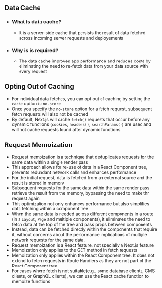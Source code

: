 ## Data Cache

- ### What is data cache?
  - It is a server-side cache that persists the result of data fetched across incoming server requests and deployements
- ### Why is is required?
  - The data cache improves app performance and reduces costs by eliminating the need to re-fetch data from your data source with every request

## Opting Out of Caching

- For individual data fetches, you can opt out of caching by setting the `cache` option to `no-store`
- Once you specify the `no-store` option for a fetch request, subsequent fetch requests will also not be cached
- By default, Next.js will cache `fetch()` requests that occur before any dynamic functions (`cookies`, `headers()`, `searchParams()`) are used and will not cache requests found after dynamic functions.

## Request Memoization

- Request memoization is a technique that deduplicates requests for the same data within a single render pass
- This approach allows for re-use of data in a React Component tree, prevents redundant network calls and enhances performance
- For the initial request, data is fetched from an external source and the result is stored in memory
- Subsequent requests for the same data within the same render pass retrieve the result from the memory, bypassing the need to make thr request again
- This optimization not only enhances performance but also simplifies data fetching within a component tree
- When the same data is needed across different components in a route (in a `Layout`, `Page` and multiple components), it eliminates the need to fetch data at the top of the tree and pass props between components
- Instead, data can be fetched directly within the components that require it, without concerns about the performance implications of multiple network requests for the same data.
- Request memoization is a React feature, not specially a Next.js feature
- Memoization only applies to the GET method in fetch requests
- Memoization only applies within the React Component tree. It does not extend to fetch requests in Route Handlers as they are not part of the React Component tree
- For cases where fetch is not suitable(e.g.. some database clients, CMS clients, or GraphQL clients), we can use the React cache function to memoize functions
